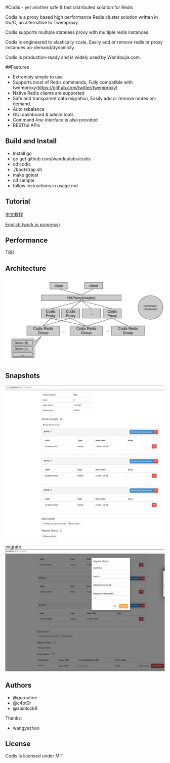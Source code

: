 #Codis - yet another safe & fast distributed solution for Redis

Codis is a proxy based high performance Redis cluster solution written in Go/C, an alternative to Twemproxy.

Codis supports multiple stateless proxy with multiple redis instances.

Codis is engineered to elastically scale, Easily add or remove redis or proxy instances on-demand/dynamicly.

Codis is production-ready and is widely used by Wandoujia.com.

##Features

* Extremely simple to use 
* Supports most of Redis commands, Fully compatible with twemproxy(https://github.com/twitter/twemproxy)
* Native Redis clients are supported
* Safe and transparent data migration, Easily add or remove nodes on-demand.
* Auto rebalance
* GUI dashboard & admin tools 
* Command-line interface is also provided
* RESTful APIs

## Build and Install

* Install go
* go get github.com/wandoulabs/codis
* cd codis
* ./bootstrap.sh
* make gotest
* cd sample
* follow instructions in usage.md

## Tutorial

[中文教程](https://github.com/wandoulabs/codis/blob/master/doc/tutorial_zh.md)

[English (work in progress) ](https://github.com/wandoulabs/codis/blob/master/doc/tutorial_en.md)

## Performance

TBD

## Architecture
![Snapshot1](doc/pictures/architecture.png)

## Snapshots
![main](doc/pictures/snapshot.png)


migrate
![migrate](doc/pictures/snapshot_migrate.png)

## Authors

* @goroutine
* @c4pt0r
* @spinlock9

Thanks:

* wangyezhao

## License

Codis is licensed under MIT

